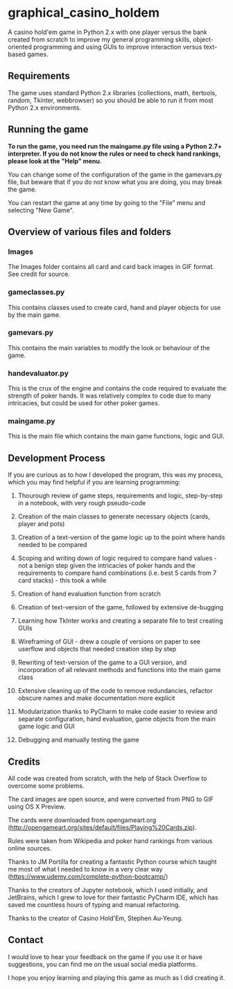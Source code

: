 # graphical_casino_holdem
A casino hold'em game in Python 2.x with one player versus the bank created from scratch to improve my general programming skills,
object-oriented programming and using GUIs to improve interaction versus text-based games.

## Requirements
The game uses standard Python 2.x libraries (collections, math, itertools, random, Tkinter, webbrowser) so you should be able to run
it from most Python 2.x environments.

## Running the game
**To run the game, you need run the maingame.py file using a Python 2.7+ interpreter. If you do not know the rules or need to check hand
rankings, please look at the "Help" menu.**

You can change some of the configuration of the game in the gamevars.py file, but beware that if you do not know what you are doing,
you may break the game.

You can restart the game at any time by going to the "File" menu and selecting "New Game".

## Overview of various files and folders
### Images
The Images folder contains all card and card back images in GIF format. See credit for source.

### gameclasses.py
This contains classes used to create card, hand and player objects for use by the main game.

### gamevars.py
This contains the main variables to modify the look or behaviour of the game.

### handevaluator.py
This is the crux of the engine and contains the code required to evaluate the strength of poker hands. It was relatively complex to
code due to many intricacies, but could be used for other poker games.

### maingame.py
This is the main file which contains the main game functions, logic and GUI.

## Development Process
If you are curious as to how I developed the program, this was my process, which you may find helpful if you are learning
programming:

1) Thourough review of game steps, requirements and logic, step-by-step in a notebook, with very rough pseudo-code

2) Creation of the main classes to generate necessary objects (cards, player and pots)

3) Creation of a text-version of the game logic up to the point where hands needed to be compared

4) Scoping and writing down of logic required to compare hand values - not a benign step given the intricacies of poker hands
and the requirements to compare hand combinations (i.e. best 5 cards from 7 card stacks) - this took a while

5) Creation of hand evaluation function from scratch

6) Creation of text-version of the game, followed by extensive de-bugging

7) Learning how TkInter works and creating a separate file to test creating GUIs

8) Wireframing of GUI - drew a couple of versions on paper to see userflow and objects that needed creation step by step

9) Rewriting of text-version of the game to a GUI version, and incorporation of all relevant methods and functions into the main game class

10) Extensive cleaning up of the code to remove redundancies, refactor obscure names and make documentation more explicit

11) Modularization thanks to PyCharm to make code easier to review and separate configuration, hand evaluation, game objects from
the main game logic and GUI

12) Debugging and manually testing the game

## Credits
All code was created from scratch, with the help of Stack Overflow to overcome some problems.

The card images are open source, and were converted from PNG to GIF using OS X Preview.

The cards were downloaded from opengameart.org (http://opengameart.org/sites/default/files/Playing%20Cards.zip).

Rules were taken from Wikipedia and poker hand rankings from various online sources.

Thanks to JM Portilla for creating a fantastic Python course which taught me most of what I needed to know in a very clear way
(https://www.udemy.com/complete-python-bootcamp/)

Thanks to the creators of Jupyter notebook, which I used initially, and JetBrains, which I grew to love for their fantastic PyCharm
IDE, which has saved me countless hours of typing and manual refactoring.

Thanks to the creator of Casino Hold'Em, Stephen Au-Yeung.

## Contact
I would love to hear your feedback on the game if you use it or have suggestions, you can find me on the usual social media platforms.

I hope you enjoy learning and playing this game as much as I did creating it.
